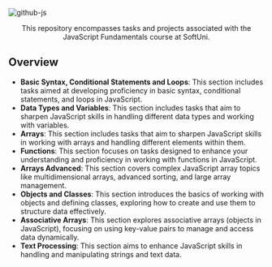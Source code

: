 
![github-js](https://github.com/MstMustafa/JS-Fundamentals/assets/141492875/843fbd6c-364d-4324-baae-94d57b03a1c8)
<div align="center">
    <p>This repository encompasses tasks and projects associated with the JavaScript Fundamentals course at SoftUni.</p>
</div>


## Overview
- **Basic Syntax, Conditional Statements and Loops**: This section includes tasks aimed at developing proficiency in basic syntax, conditional statements, and loops in JavaScript.
- **Data Types and Variables**: This section includes tasks that aim to sharpen JavaScript skills in handling different data types and working with variables.
- **Arrays**: This section includes tasks that aim to sharpen JavaScript skills in working with arrays and handling different elements within them.
- **Functions**: This section focuses on tasks designed to enhance your understanding and proficiency in working with functions in JavaScript.
- **Arrays Advanced**: This section covers complex JavaScript array topics like multidimensional arrays, advanced sorting, and large array management.
- **Objects and Classes**: This section introduces the basics of working with objects and defining classes, exploring how to create and use them to structure data effectively.
- **Associative Arrays**: This section explores associative arrays (objects in JavaScript), focusing on using key-value pairs to manage and access data dynamically.
- **Text Processing**: This section aims to enhance JavaScript skills in handling and manipulating strings and text data. 
